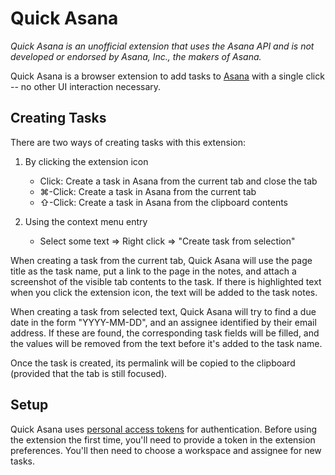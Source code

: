 # Quick Asana

_Quick Asana is an unofficial extension that uses the Asana API and is not developed or endorsed by Asana, Inc., the makers of Asana._

Quick Asana is a browser extension to add tasks to [Asana](https://asana.com/) with a single click -- no other UI interaction necessary.

## Creating Tasks
There are two ways of creating tasks with this extension:
1. By clicking the extension icon
   * Click: Create a task in Asana from the current tab and close the tab
   * ⌘-Click: Create a task in Asana from the current tab
   * ⇧-Click: Create a task in Asana from the clipboard contents

2. Using the context menu entry
   * Select some text => Right click => "Create task from selection"

When creating a task from the current tab, Quick Asana will use the page title as the task name, put a link to the page in the notes, and attach a screenshot of the visible tab contents to the task. If there is highlighted text when you click the extension icon, the text will be added to the task notes.

When creating a task from selected text, Quick Asana will try to find a due date in the form "YYYY-MM-DD", and an
assignee identified by their email address. If these are found, the corresponding task fields will be filled, and the
values will be removed from the text before it's added to the task name.

Once the task is created, its permalink will be copied to the clipboard (provided that the tab is still focused).

## Setup
Quick Asana uses [personal access tokens](https://developers.asana.com/docs/personal-access-token) for authentication. Before using the extension the first time, you'll need to provide a token in the extension preferences. You'll then need to choose a workspace and assignee for new tasks.
